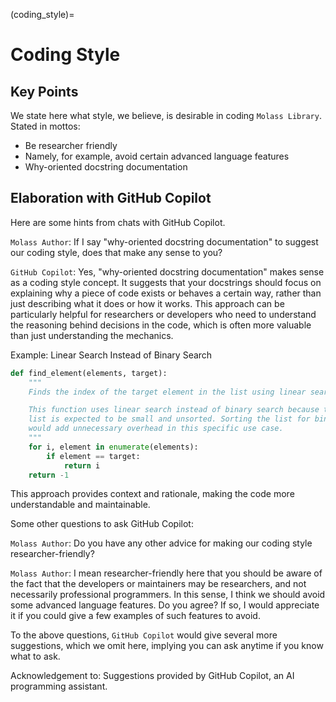 (coding_style)=
# Coding Style

## Key Points
We state here what style, we believe, is desirable in coding `Molass Library`. Stated in mottos:

* Be researcher friendly
* Namely, for example, avoid certain advanced language features
* Why-oriented docstring documentation

## Elaboration with GitHub Copilot
Here are some hints from chats with GitHub Copilot.

`Molass Author`: If I say "why-oriented docstring documentation" to suggest our coding style, does that make any sense to you?

`GitHub Copilot`: Yes, "why-oriented docstring documentation" makes sense as a coding style concept. It suggests that your docstrings should focus on explaining why a piece of code exists or behaves a certain way, rather than just describing what it does or how it works. This approach can be particularly helpful for researchers or developers who need to understand the reasoning behind decisions in the code, which is often more valuable than just understanding the mechanics.

Example: Linear Search Instead of Binary Search

```python
def find_element(elements, target):
    """
    Finds the index of the target element in the list using linear search.

    This function uses linear search instead of binary search because the input
    list is expected to be small and unsorted. Sorting the list for binary search
    would add unnecessary overhead in this specific use case.
    """
    for i, element in enumerate(elements):
        if element == target:
            return i
    return -1
```

This approach provides context and rationale, making the code more understandable and maintainable.

Some other questions to ask GitHub Copilot:

`Molass Author`: Do you have any other advice for making our coding style researcher-friendly?

`Molass Author`: I mean researcher-friendly here that you should be aware of the fact that the developers or maintainers may be researchers, and not necessarily professional programmers. In this sense, I think we should avoid some advanced language features. Do you agree? If so, I would appreciate it if you could give a few examples of such features to avoid.

To the above questions, `GitHub Copilot` would give several more suggestions, which we omit here, implying you can ask anytime if you know what to ask. 

Acknowledgement to:
Suggestions provided by GitHub Copilot, an AI programming assistant.